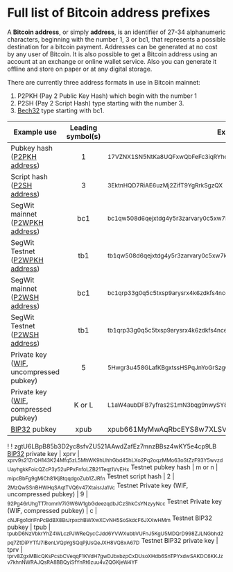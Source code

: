 # Full list of Bitcoin address prefixes

A __Bitcoin address__, or simply __address__, is an identifier of 27-34 alphanumeric characters, beginning with the number 1, 3 or bc1, that represents a possible destination for a bitcoin payment. Addresses can be generated at no cost by any user of Bitcoin. It is also possible to get a Bitcoin address using an account at an exchange or online wallet service. Also you can generate it offline and store on paper or at any digital storage.

There are currently three address formats in use in Bitcoin mainnet:

1. P2PKH (Pay 2 Public Key Hash) which begin with the number 1
2. P2SH (Pay 2 Script Hash) type starting with the number 3.
3. [Bech32](https://en.bitcoin.it/wiki/Bech32) type starting with bc1.

Example use | Leading symbol(s) | Example
----------- | :---------------: | -------
Pubkey hash ([P2PKH address](https://en.bitcoin.it/wiki/Transaction#Pay-to-PubkeyHash)) | 1 | <sub>17VZNX1SN5NtKa8UQFxwQbFeFc3iqRYhem</sub>
Script hash ([P2SH address](https://en.bitcoin.it/wiki/Pay_to_script_hash)) | 3 | <sub>3EktnHQD7RiAE6uzMj2ZifT9YgRrkSgzQX</sub>
SegWit mainnet ([P2WPKH address](https://github.com/bitcoin/bips/blob/master/bip-0173.mediawiki)) | bc1 | <sub>bc1qw508d6qejxtdg4y5r3zarvary0c5xw7kv8f3t4</sub>
SegWit Testnet ([P2WPKH address](https://github.com/bitcoin/bips/blob/master/bip-0173.mediawiki)) | tb1 | <sub>tb1qw508d6qejxtdg4y5r3zarvary0c5xw7kxpjzsx</sub>
SegWit mainnet ([P2WSH address](https://github.com/bitcoin/bips/blob/master/bip-0173.mediawiki)) | bc1 | <sub>bc1qrp33g0q5c5txsp9arysrx4k6zdkfs4nce4xj0gdcccefvpysxf3qccfmv3</sub>
SegWit Testnet ([P2WSH address](https://github.com/bitcoin/bips/blob/master/bip-0173.mediawiki)) | tb1 | <sub>tb1qrp33g0q5c5txsp9arysrx4k6zdkfs4nce4xj0gdcccefvpysxf3q0sl5k7</sub>
Private key ([WIF](https://en.bitcoin.it/wiki/Wallet_import_format), uncompressed pubkey) | 5 | <sub>5Hwgr3u458GLafKBgxtssHSPqJnYoGrSzgQsPwLFhLNYskDPyyA</sub>
Private key ([WIF](https://en.bitcoin.it/wiki/Wallet_import_format), compressed pubkey) | K or L | <sub>L1aW4aubDFB7yfras2S1mN3bqg9nwySY8nkoLmJebSLD5BWv3ENZ</sub>
[BIP32](https://en.bitcoin.it/wiki/BIP_0032) pubkey | xpub | xpub661MyMwAqRbcEYS8w7XLSVeEsBXy79zSzH1J8vCdxAZningWLdN3
!  ! zgtU6LBpB85b3D2yc8sfvZU521AAwdZafEz7mnzBBsz4wKY5e4cp9LB
[BIP32](https://en.bitcoin.it/wiki/BIP_0032) private key | xprv |  	<sub>xprv9s21ZrQH143K24Mfq5zL5MhWK9hUhhGbd45hLXo2Pq2oqzMMo63oStZzF93Y5wvzdUayhgkkFoicQZcP3y52uPPxFnfoLZB21Teqt1VvEHx</sub>
Testnet pubkey hash | m or n | <sub>mipcBbFg9gMiCh81Kj8tqqdgoZub1ZJRfn</sub>
Testnet script hash | 2 | <sub>2MzQwSSnBHWHqSAqtTVQ6v47XtaisrJa1Vc</sub>
Testnet Private key (WIF, uncompressed pubkey) | 9 | <sub>92Pg46rUhgTT7romnV7iGW6W1gbGdeezqdbJCzShkCsYNzyyNcc</sub>
Testnet Private key (WIF, compressed pubkey) | c | <sub>cNJFgo1driFnPcBdBX8BrJrpxchBWXwXCvNH5SoSkdcF6JXXwHMm</sub>
Testnet BIP32 pubkey | tpub |  	<sub>tpubD6NzVbkrYhZ4WLczPJWReQycCJdd6YVWXubbVUFnJ5KgU5MDQrD998ZJLNGbhd2pq7ZtDiPYTfJ7iBenLVQpYgSQqPjUsQeJXH8VQ8xA67D</sub>
Testnet BIP32 private key | tprv | <sub>tprv8ZgxMBicQKsPcsbCVeqqF1KVdH7gwDJbxbzpCxDUsoXHdb6SnTPYxdwSAKDC6KKJzv7khnNWRAJQsRA8BBQyiSfYnRt6zuu4vZQGKjeW4YF</sub>
